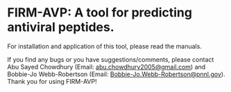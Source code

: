 # FIRM-AVP: A tool for predicting antiviral peptides. 

For installation and application of this tool, please read the manuals. 

If you find any bugs or you have suggestions/comments, please contact Abu Sayed Chowdhury (Email: abu.chowdhury2005@gmail.com) and Bobbie-Jo Webb-Robertson (Email: Bobbie-Jo.Webb-Robertson@pnnl.gov). Thank you for using FIRM-AVP!



